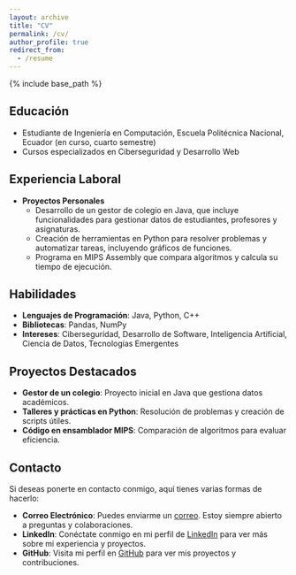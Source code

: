 ```yaml
---
layout: archive
title: "CV"
permalink: /cv/
author_profile: true
redirect_from:
  - /resume
---
```


{% include base_path %}

## Educación
* Estudiante de Ingeniería en Computación, Escuela Politécnica Nacional, Ecuador (en curso, cuarto semestre)
* Cursos especializados en Ciberseguridad y Desarrollo Web

## Experiencia Laboral 
* **Proyectos Personales**
  * Desarrollo de un gestor de colegio en Java, que incluye funcionalidades para gestionar datos de estudiantes, profesores y asignaturas.
  * Creación de herramientas en Python para resolver problemas y automatizar tareas, incluyendo gráficos de funciones.
  * Programa en MIPS Assembly que compara algoritmos y calcula su tiempo de ejecución.

## Habilidades
* **Lenguajes de Programación**: Java, Python, C++
* **Bibliotecas**: Pandas, NumPy
* **Intereses**: Ciberseguridad, Desarrollo de Software, Inteligencia Artificial, Ciencia de Datos, Tecnologías Emergentes

## Proyectos Destacados
* **Gestor de un colegio**: Proyecto inicial en Java que gestiona datos académicos.
* **Talleres y prácticas en Python**: Resolución de problemas y creación de scripts útiles.
* **Código en ensamblador MIPS**: Comparación de algoritmos para evaluar eficiencia.

## Contacto
Si deseas ponerte en contacto conmigo, aquí tienes varias formas de hacerlo:

- **Correo Electrónico**: Puedes enviarme un [correo](stalynquishpe22@gmail.com). Estoy siempre abierto a preguntas y colaboraciones.
- **LinkedIn**: Conéctate conmigo en mi perfil de [LinkedIn](www.linkedin.com/in/stalyn-quishpe-4a5179283) para ver más sobre mi experiencia y proyectos.
- **GitHub**: Visita mi perfil en [GitHub](https://github.com/stiv001) para ver mis proyectos y contribuciones.
